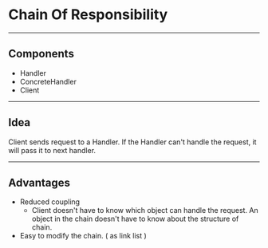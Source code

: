 # Chain Of Responsibility
---

## Components
 * Handler
 * ConcreteHandler
 * Client

---

## Idea
Client sends request to a Handler. If the Handler can't handle the request, it will pass it to next handler.

---

## Advantages
 * Reduced coupling
     * Client doesn't have to know which object can handle the request. An object in the chain doesn't have to know about the structure of chain.
 * Easy to modify the chain. ( as link list )
